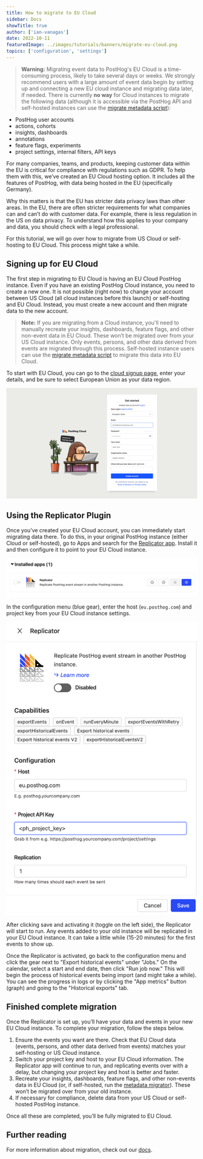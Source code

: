 ```yaml
---
title: How to migrate to EU Cloud
sidebar: Docs
showTitle: true
author: ['ian-vanagas']
date: 2022-10-11
featuredImage: ../images/tutorials/banners/migrate-eu-cloud.png
topics: ['configuration', 'settings']
---
```


> **Warning:** Migrating event data to PostHog's EU Cloud is a time-consuming process, likely to take several days or weeks. We strongly recommend users with a large amount of event data begin by setting up and connecting a new EU cloud instance and migrating data later, if needed. There is currently **no way** for Cloud instances to migrate the following data (although it is accessible via the PostHog API and self-hosted instances can use the [migrate metadata script](https://github.com/PostHog/posthog-migrate-meta)):
- PostHog user accounts
- actions, cohorts
- insights, dashboards
- annotations
- feature flags, experiments
- project settings, internal filters, API keys

For many companies, teams, and products, keeping customer data within the EU is critical for compliance with regulations such as GDPR. To help them with this, we’ve created an EU Cloud hosting option. It includes all the features of PostHog, with data being hosted in the EU (specifically Germany).

Why this matters is that the EU has stricter data privacy laws than other areas. In the EU, there are often stricter requirements for what companies can and can’t do with customer data. For example, there is less regulation in the US on data privacy. To understand how this applies to your company and data, you should check with a legal professional.

For this tutorial, we will go over how to migrate from US Cloud or self-hosting to EU Cloud. This process might take a while.

## Signing up for EU Cloud

The first step in migrating to EU Cloud is having an EU Cloud PostHog instance. Even if you have an existing PostHog Cloud instance, you need to create a new one. It is not possible (right now) to change your account between US Cloud (all cloud instances before this launch) or self-hosting and EU Cloud. Instead, you must create a new account and then migrate data to the new account.

> **Note:** If you are migrating from a Cloud instance, you'll need to manually recreate your insights, dashboards, feature flags, and other non-event data in EU Cloud. These won’t be migrated over from your US Cloud instance. Only events, persons, and other data derived from events are migrated through this process. Self-hosted instance users can use the [migrate metadata script](https://github.com/PostHog/posthog-migrate-meta) to migrate this data into EU Cloud.

To start with EU Cloud, you can go to the [cloud signup page](https://app.posthog.com/signup), enter your details, and be sure to select European Union as your data region.

![EU Cloud signup](../images/tutorials/migrate-eu-cloud/signup.png)

## Using the Replicator Plugin

Once you’ve created your EU Cloud account, you can immediately start migrating data there. To do this, in your original PostHog instance (either Cloud or self-hosted), go to Apps and search for the [Replicator app](/apps/replicator). Install it and then configure it to point to your EU Cloud instance.

![Replicator app](../images/tutorials/migrate-eu-cloud/replicator.png)

In the configuration menu (blue gear), enter the host (`eu.posthog.com`) and project key from your EU Cloud instance settings.

![Replicator config](../images/tutorials/migrate-eu-cloud/replicator-config.png)

After clicking save and activating it (toggle on the left side), the Replicator will start to run. Any events added to your old instance will be replicated in your EU Cloud instance. It can take a little while (15-20 minutes) for the first events to show up.

Once the Replicator is activated, go back to the configuration menu and click the gear next to "Export historical events" under "Jobs." On the calendar, select a start and end date, then click "Run job now." This will begin the process of historical events being import (and might take a while). You can see the progress in logs or by clicking the "App metrics" button (graph) and going to the "Historical exports" tab.

## Finished complete migration

Once the Replicator is set up, you’ll have your data and events in your new EU Cloud instance. To complete your migration, follow the steps below. 

1. Ensure the events you want are there. Check that EU Cloud data (events, persons, and other data derived from events) matches your self-hosting or US Cloud instance.
2. Switch your project key and host to your EU Cloud information. The Replicator app will continue to run, and replicating events over with a delay, but changing your project key and host is better and faster.
3. Recreate your insights, dashboards, feature flags, and other non-events data in EU Cloud (or, if self-hosted, run the [metadata migrator](https://github.com/PostHog/posthog-migrate-meta)). These won’t be migrated over from your old instance.
4. If necessary for compliance, delete data from your US Cloud or self-hosted PostHog instance.

Once all these are completed, you’ll be fully migrated to EU Cloud.

## Further reading

For more information about migration, check out our [docs](/docs/migrate/migrate-between-cloud-and-self-hosted).
